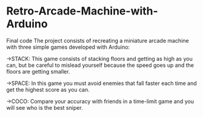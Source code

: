 # Retro-Arcade-Machine-with-Arduino
Final code
The project consists of recreating a miniature arcade machine with three simple games developed with Arduino:

->STACK: This game consists of stacking floors and getting as high as you can, but be careful to mislead yourself because the speed goes up and the floors are getting smaller.

->SPACE: In this game you must avoid enemies that fall faster each time and get the highest score as you can.

->COCO: Compare your accuracy with friends in a time-limit game and you will see who is the best sniper.
